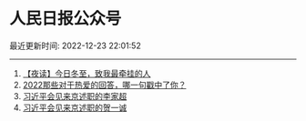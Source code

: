 # 人民日报公众号

最近更新时间: 2022-12-23 22:01:52

--- 
1. [【夜读】今日冬至，致我最牵挂的人](https://mp.weixin.qq.com/s/TAFv4a7YCnE_XqUz01qJ1A) 
2. [2022那些对于热爱的回答，哪一句戳中了你？](https://mp.weixin.qq.com/s/rZEsDeX4abDjlucWRJp0OQ) 
3. [习近平会见来京述职的李家超](https://mp.weixin.qq.com/s/l1vDmuQqNz_6FIFjP3M_8A) 
4. [习近平会见来京述职的贺一诚](https://mp.weixin.qq.com/s/SGu7Ptefv2Y_nFId8CNJoQ) 
